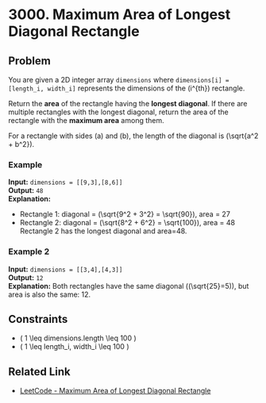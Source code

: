# 3000. Maximum Area of Longest Diagonal Rectangle

## Problem

You are given a 2D integer array `dimensions` where `dimensions[i] = [length_i, width_i]` represents the dimensions of the \(i^{th}\) rectangle.

Return the **area** of the rectangle having the **longest diagonal**. If there are multiple rectangles with the longest diagonal, return the area of the rectangle with the **maximum area** among them.

For a rectangle with sides \(a\) and \(b\), the length of the diagonal is \(\sqrt{a^2 + b^2}\).

### Example

**Input:** `dimensions = [[9,3],[8,6]]`  
**Output:** `48`  
**Explanation:**  
- Rectangle 1: diagonal = \(\sqrt{9^2 + 3^2} = \sqrt{90}\), area = 27  
- Rectangle 2: diagonal = \(\sqrt{8^2 + 6^2} = \sqrt{100}\), area = 48  
Rectangle 2 has the longest diagonal and area=48.

### Example 2

**Input:** `dimensions = [[3,4],[4,3]]`  
**Output:** `12`  
**Explanation:** Both rectangles have the same diagonal (\(\sqrt{25}=5\)), but area is also the same: 12.

## Constraints

- \( 1 \leq dimensions.length \leq 100 \)
- \( 1 \leq length_i, width_i \leq 100 \)

## Related Link

- [LeetCode - Maximum Area of Longest Diagonal Rectangle](https://leetcode.com/problems/maximum-area-of-longest-diagonal-rectangle/)
